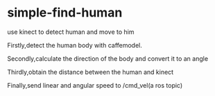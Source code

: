 # simple-find-human
use kinect to detect human and move to him

Firstly,detect the human body with caffemodel.

Secondly,calculate the direction of the body and convert it to an angle

Thirdly,obtain the distance between the human and kinect

Finally,send linear and angular speed to /cmd_vel(a ros topic)
